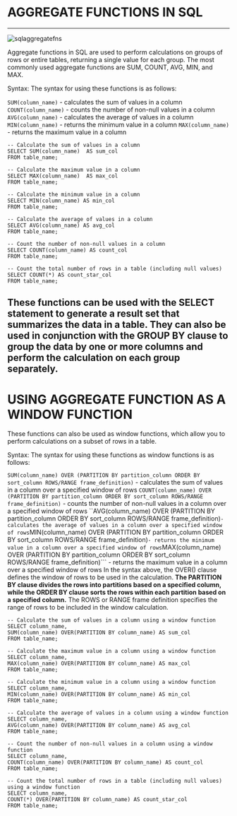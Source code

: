 # AGGREGATE FUNCTIONS IN SQL
-----------------------------------------------------------------------------------------------------------------------------------------------------------------------
![sqlaggregatefns](https://user-images.githubusercontent.com/68438893/233687506-766eb7cb-af76-4b6a-89f5-95f321413ca3.png)

Aggregate functions in SQL are used to perform calculations on groups of rows or entire tables, returning a single value for each group. The most commonly used aggregate functions are SUM, COUNT, AVG, MIN, and MAX.

Syntax:
The syntax for using these functions is as follows:

```SUM(column_name)``` - calculates the sum of values in a column
```COUNT(column_name)``` - counts the number of non-null values in a column
```AVG(column_name)``` - calculates the average of values in a column
```MIN(column_name)``` - returns the minimum value in a column
```MAX(column_name)``` - returns the maximum value in a column


```
-- Calculate the sum of values in a column
SELECT SUM(column_name)  AS sum_col
FROM table_name;

-- Calculate the maximum value in a column
SELECT MAX(column_name)  AS max_col
FROM table_name;

-- Calculate the minimum value in a column
SELECT MIN(column_name) AS min_col
FROM table_name;

-- Calculate the average of values in a column
SELECT AVG(column_name) AS avg_col
FROM table_name;

-- Count the number of non-null values in a column
SELECT COUNT(column_name) AS count_col
FROM table_name;

-- Count the total number of rows in a table (including null values)
SELECT COUNT(*) AS count_star_col
FROM table_name;
```


These functions can be used with the SELECT statement to generate a result set that summarizes the data in a table. They can also be used in conjunction with the GROUP BY clause to group the data by one or more columns and perform the calculation on each group separately.
-------------------------------------------------------------------------------------------------------------------------------------------------------------------------
# USING AGGREGATE FUNCTION AS A WINDOW FUNCTION

These functions can also be used as window functions, which allow you to perform calculations on a subset of rows in a table.

Syntax:
The syntax for using these functions as window functions is as follows:

```SUM(column_name) OVER (PARTITION BY partition_column ORDER BY sort_column ROWS/RANGE frame_definition)``` - calculates the sum of values in a column over a specified window of rows
```COUNT(column_name) OVER (PARTITION BY partition_column ORDER BY sort_column ROWS/RANGE frame_definition)``` - counts the number of non-null values in a column over a specified window of rows
``AVG(column_name) OVER (PARTITION BY partition_column ORDER BY sort_column ROWS/RANGE frame_definition)``` - calculates the average of values in a column over a specified window of rows
```MIN(column_name) OVER (PARTITION BY partition_column ORDER BY sort_column ROWS/RANGE frame_definition)``` - returns the minimum value in a column over a specified window of rows
```MAX(column_name) OVER (PARTITION BY partition_column ORDER BY sort_column ROWS/RANGE frame_definition)``` - returns the maximum value in a column over a specified window of rows
In the syntax above, the OVER() clause defines the window of rows to be used in the calculation. **The PARTITION BY clause divides the rows into partitions based on a specified column, while the ORDER BY clause sorts the rows within each partition based on a specified column.** The ROWS or RANGE frame definition specifies the range of rows to be included in the window calculation.

```
-- Calculate the sum of values in a column using a window function
SELECT column_name,
SUM(column_name) OVER(PARTITION BY column_name) AS sum_col
FROM table_name;

-- Calculate the maximum value in a column using a window function
SELECT column_name,
MAX(column_name) OVER(PARTITION BY column_name) AS max_col
FROM table_name;

-- Calculate the minimum value in a column using a window function
SELECT column_name,
MIN(column_name) OVER(PARTITION BY column_name) AS min_col
FROM table_name;

-- Calculate the average of values in a column using a window function
SELECT column_name,
AVG(column_name) OVER(PARTITION BY column_name) AS avg_col
FROM table_name;

-- Count the number of non-null values in a column using a window function
SELECT column_name,
COUNT(column_name) OVER(PARTITION BY column_name) AS count_col
FROM table_name;

-- Count the total number of rows in a table (including null values) using a window function
SELECT column_name,
COUNT(*) OVER(PARTITION BY column_name) AS count_star_col
FROM table_name;
```









